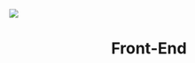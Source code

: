 <html>
  <head>
  </head>
  <body>
    <img src="https://media.discordapp.net/attachments/1041599699397914644/1074943779955539968/c0ada714b7573220-.gif?width=1079&height=564">
    <center><h1>Front-End</h1></center>
  </body>
  </html>
  
